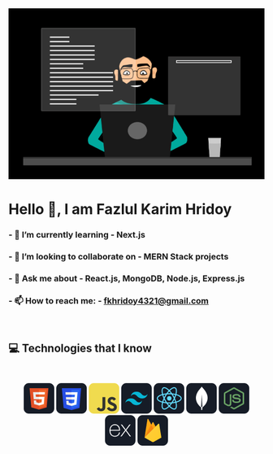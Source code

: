 <img src="./images/banner.gif"/>

# Hello 👋, I am Fazlul Karim Hridoy
### - 🌱 I’m currently learning - **Next.js**
### - 👯 I’m looking to collaborate on - **MERN Stack projects**
### - 💬 Ask me about - **React.js, MongoDB, Node.js, Express.js**
### - 📫 How to reach me: - fkhridoy4321@gmail.com

<br />

## :computer: Technologies that I know

<br>
<p align="center">
<img src="./images/Icons/HTML.png"/>
<img src="./images/Icons/css.png"/>
<img src="./images/Icons/JavaScript.png"/>
<img src="./images/Icons/tailwind.png"/>
<img src="./images/Icons/react.png"/>
<img src="/images/Icons/mongo.png"/>
<img src="/images/Icons/node.png"/>
<img src="/images/Icons/express.png"/>
<img src="/images/Icons/firebase.png"/>
</p>